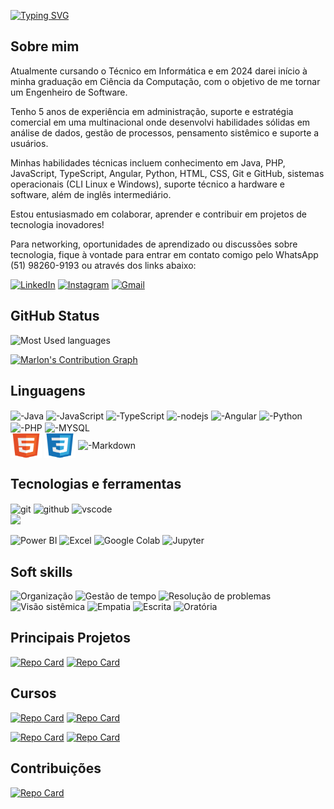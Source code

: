 
[![Typing SVG](https://readme-typing-svg.herokuapp.com/?color=9745F5&size=35&center=true&vCenter=true&width=1000&lines=Olá!+Meu+nome+é+Marlon;Bem+vindo(a)+ao+meu+GitHub!:%29)](https://git.io/typing-svg)

## Sobre mim

Atualmente cursando o Técnico em Informática e em 2024 darei início à minha graduação em Ciência da Computação, com o objetivo de me tornar um Engenheiro de Software.

Tenho 5 anos de experiência em administração, suporte e estratégia comercial em uma multinacional onde desenvolvi habilidades sólidas em análise de dados, gestão de processos, pensamento sistêmico e suporte a usuários.

Minhas habilidades técnicas incluem conhecimento em Java, PHP, JavaScript, TypeScript, Angular, Python, HTML, CSS, Git e GitHub, sistemas operacionais (CLI Linux e Windows), suporte técnico a hardware e software, além de inglês intermediário.

Estou entusiasmado em colaborar, aprender e contribuir em projetos de tecnologia inovadores!


Para networking, oportunidades de aprendizado ou discussões sobre tecnologia, fique à vontade para entrar em contato comigo pelo WhatsApp (51) 98260-9193 ou através dos links abaixo: 



[![LinkedIn](https://img.shields.io/badge/linkedin-000?style=for-the-badge&logo=linkedin&logoColor=blue)](https://www.linkedin.com/in/marlonprado04/)
[![Instagram](https://img.shields.io/badge/Instagram-000?style=for-the-badge&logo=instagram)](https://www.instagram.com/marlon_prado04/) 
[![Gmail](https://img.shields.io/badge/Gmail-000?style=for-the-badge&logo=gmail)](mailto:marlonprado04@gmail.com)

## GitHub Status

![Most Used languages](https://github-readme-stats-git-masterrstaa-rickstaa.vercel.app/api/top-langs/?username=marlonprado04&layout=compact&theme=midnight-purple)



[![Marlon's Contribution Graph](https://github-readme-activity-graph.vercel.app/graph?username=marlonprado04&bg_color=0d1117&color=6695b2&line=ffffff&point=9745F5&area=true&hide_border=true&title_color=9745F5&radius=7)](https://github.com/ashutosh00710/github-readme-activity-graph)

## Linguagens


<div style="display: inline_block">
  <img align="center" alt="-Java" height="40" width="50" src="https://cdn.jsdelivr.net/gh/devicons/devicon/icons/java/java-original.svg" />
  <img align="center" alt="-JavaScript" height="40" width="50" src="https://cdn.jsdelivr.net/gh/devicons/devicon/icons/javascript/javascript-original.svg"/>
  <img align="center" alt="-TypeScript" height="40" width="50" src="https://cdn.jsdelivr.net/gh/devicons/devicon/icons/typescript/typescript-original.svg" />
  <img align="center" alt="-nodejs" height="40" width="50" src="https://cdn.jsdelivr.net/gh/devicons/devicon/icons/nodejs/nodejs-original-wordmark.svg" />
  <img align="center" alt="-Angular" height="40" width="50" src="https://cdn.jsdelivr.net/gh/devicons/devicon/icons/angularjs/angularjs-plain.svg" />
  <img align="center" alt="-Python" height="40" width="50" src="https://cdn.jsdelivr.net/gh/devicons/devicon/icons/python/python-original.svg" />
  <img align="center" alt="-PHP" height="40" width="50" src="https://cdn.jsdelivr.net/gh/devicons/devicon/icons/php/php-plain.svg" />
  <img align="center" alt="-MYSQL" height="40" width="50" src="https://cdn.jsdelivr.net/gh/devicons/devicon/icons/mysql/mysql-original-wordmark.svg" />
</div>

<div style="display: inline_block">
  <img align="center" alt="-HTML5" height="40" width="50" src="https://raw.githubusercontent.com/devicons/devicon/master/icons/html5/html5-original.svg">
  <img align="center" alt="-CSS3" height="40" width="50" src="https://raw.githubusercontent.com/devicons/devicon/master/icons/css3/css3-original.svg">
  <img align="center" alt="-Markdown" height="40" width="50" src="https://cdn.jsdelivr.net/gh/devicons/devicon/icons/markdown/markdown-original.svg" />
</div>


## Tecnologias e ferramentas

<div style="display: inline_block">
  <img align="center" alt="git" height="40" width="50" src="https://cdn.jsdelivr.net/gh/devicons/devicon/icons/git/git-original.svg" />
  <img align="center" alt="github" height="40" width="50" src="https://cdn.jsdelivr.net/gh/devicons/devicon/icons/github/github-original.svg" />
  <img align="center" alt="vscode" height="40" width="50" src="https://cdn.jsdelivr.net/gh/devicons/devicon/icons/vscode/vscode-original.svg" />
</div>

<div style="display: inline_block">
  <img src="https://cdn.jsdelivr.net/gh/devicons/devicon/icons/linux/linux-original.svg" />
</div>

![Power BI](https://img.shields.io/badge/Power_Bi-000?style=for-the-badge&logo=powerbi) ![Excel](https://img.shields.io/badge/Excel-000?style=for-the-badge&logo=microsoftexcel) ![Google Colab](https://img.shields.io/badge/Google_Colab-000?style=for-the-badge&logo=googlecolab&logoColor=F9AB00) ![Jupyter](https://img.shields.io/badge/Jupyter_Notebook-000?style=for-the-badge&logo=jupyter&logoColor=F37626)

## Soft skills

![Organização](https://img.shields.io/badge/Organização-000?style=for-the-badge) ![Gestão de tempo](https://img.shields.io/badge/Gestão_de_tempo-000?style=for-the-badge) ![Resolução de problemas](https://img.shields.io/badge/Resolução_de_Problemas-000?style=for-the-badge) ![Visão sistêmica](https://img.shields.io/badge/Visão_sistêmica-000?style=for-the-badge)
![Empatia](https://img.shields.io/badge/Empatia-000?style=for-the-badge) ![Escrita](https://img.shields.io/badge/Escrita-000?style=for-the-badge) ![Oratória](https://img.shields.io/badge/Oratória-000?style=for-the-badge)

## Principais Projetos

[![Repo Card](https://github-readme-stats.vercel.app/api/pin/?username=marlonprado04&repo=qi_web_iii_projeto_final&theme=midnight-purple)](https://github.com/marlonprado04/qi_web_iii_projeto_final) [![Repo Card](https://github-readme-stats.vercel.app/api/pin/?username=marlonprado04&repo=web_scrapping_tbate&theme=midnight-purple)](https://github.com/marlonprado04/web_scrapping_tbate)

## Cursos

[![Repo Card](https://github-readme-stats.vercel.app/api/pin/?username=marlonprado04&repo=QI_FACULDADE_E_ESCOLA_TECNICA&theme=midnight-purple)](https://github.com/marlonprado04/QI_FACULDADE_E_ESCOLA_TECNICA) [![Repo Card](https://github-readme-stats.vercel.app/api/pin/?username=marlonprado04&repo=HASHTAG_TREINAMENTOS&theme=midnight-purple)](https://github.com/marlonprado04/HASHTAG_TREINAMENTOS)

[![Repo Card](https://github-readme-stats.vercel.app/api/pin/?username=marlonprado04&repo=BOOTCAMP_fullstack_java_e_angular&theme=midnight-purple)](https://github.com/marlonprado04/BOOTCAMP_fullstack_java_e_angular) [![Repo Card](https://github-readme-stats.vercel.app/api/pin/?username=marlonprado04&repo=PROGRAMA_NOVA_GERACAO&theme=midnight-purple)](https://github.com/marlonprado04/PROGRAMA_NOVA_GERACAO)

## Contribuições

[![Repo Card](https://github-readme-stats.vercel.app/api/pin/?username=marlonprado04&repo=DIO_lab_01_contribuindo_com_open_source&theme=midnight-purple)](https://github.com/marlonprado04/DIO_lab_01_contribuindo_com_open_source)
